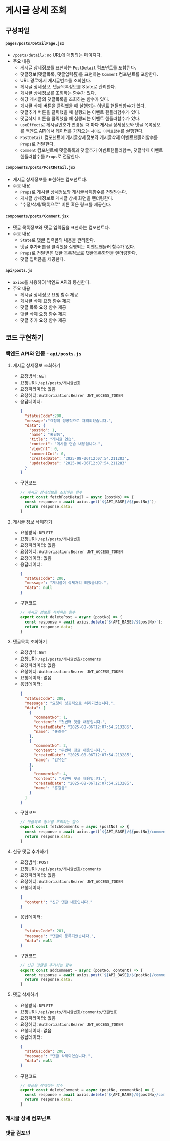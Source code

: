 # 게시글 상세 조회

## 구성파일
#### `pages/posts/DetailPage.jsx`
- `/posts/detail/:no` URL에 매핑되는 페이지다.
- 주요 내용
  - 게시글 상세정보를 표현하는 `PostDetail` 컴포넌트를 포함한다.
  - 댓글정보(댓글목록, 댓글입력폼)를 표현하는 `Comment` 컴포넌트를 포함한다.
  - URL 경로에서 게시글번호를 조회한다.
  - 게시글 상세정보, 댓글목록정보를 State로 관리한다.
  - 게시글 상세정보를 조회하는 함수가 있다.
  - 해당 게시글의 댓글목록을 조회하는 함수가 있다.
  - 게시글 삭제 버튼을 클릭했을 때 실행되는 이벤트 핸들러함수가 있다.
  - 댓글추가 버튼을 클릭했을 때 실행되는 이벤트 핸들러함수가 있다.
  - 댓글삭제 버튼을 클릭했을 때 실행되는 이벤트 핸들러함수가 있다.
  - `useEffect`로 게시글번호가 변경될 때 마다 게시글 상세정보와 댓글 목록정보를 백엔드 API에서 데이터를 가져오는 `사이드 이펙트함수`를 실행한다.
  - `PostDetail` 컴포넌트에 게시글상세정보와 게시글삭제 이벤트핸들러함수를 `Props`로 전달한다.
  - `Comment` 컴포넌트에 댓글목록과 댓글추가 이벤트핸들러함수, 댓글삭제 이벤트핸들러함수를 `Props`로 전달한다. 
#### `components/posts/PostDetail.jsx`
- 게시글 상세정보를 표현하는 컴포넌트다.
- 주요 내용
  - `Props`로 게시글 상세정보와 게시글삭제함수를 전달받는다.
  - 게시글 상세정보로 게시글 상세 화면을 렌더링한다.
  - "수정/삭제/목록으로" 버튼 혹은 링크를 제공한다.
#### `components/posts/Comment.jsx`
- 댓글 목록정보와 댓글 입력폼을 표현하는 컴포넌트다.
- 주요 내용
  - `State`로 댓글 입력폼의 내용을 관리한다.
  - 댓글 추가버튼을 클릭했을 실행되는 이벤트핸들러 함수가 있다.
  - `Props`로 전달받은 댓글 목록정보로 댓글목록화면을 렌더링한다.
  - 댓글 입력폼을 제공한다.
#### `api/posts.js`
- `axios`를 사용하여 백엔드 API와 통신한다.
- 주요 내용
  - 게시글 상세정보 요청 함수 제공
  - 게시글 삭제 요청 함수 제공
  - 댓글 목록 요청 함수 제공
  - 댓글 삭제 요청 함수 제공
  - 댓글 추가 요청 함수 제공

## 코드 구현하기
###  백엔드 API와 연동 - `api/posts.js`
1. 게시글 상세정보 조회하기
   - 요청방식: `GET`
   - 요청URI: `/api/posts/게시글번호`
   - 요청파라미터: 없음
   - 요청헤더: `Authorization:Bearer JWT_ACCESS_TOKEN`
   - 응답데이터:
     ```json
     {
       "statusCode":200,
       "message":"요청이 성공적으로 처리되었습니다.",
       "data": {
         "postNo": 1,
         "name": "홍길동",
         "title": "게시글 연습",
         "content": "게시글 연습 내용입니다.",
         "viewCnt": 0,
         "commentCnt": 0,
         "createdDate": "2025-08-06T12:07:54.211283",
         "updatedDate": "2025-08-06T12:07:54.211283"
       }
     }
     ```
   - 구현코드
     ```javascript
     // 게시글 상세정보를 조회하는 함수
     export const fetchPostDetail = async (postNo) => {
       const response = await axios.get(`${API_BASE}/${postNo}`);
       return response.data;
     }
     ```
2. 게시글 정보 삭제하기
   - 요청방식: `DELETE`
   - 요청URI: `/api/posts/게시글번호`
   - 요청파라미터: 없음
   - 요청헤더: `Authorization:Bearer JWT_ACCESS_TOKEN`
   - 요청데이터: 없음
   - 응답데이터:
     ```json
     {
       "statuscode": 200,
       "message": "게시글이 삭제처리 되었습니다.",
       "data": null
     }
     ```
   - 구현코드
     ```javascript
     // 게시글 정보를 삭제하는 함수
     export const deletePost = async (postNo) => {
       const response = await axios.delete(`${API_BASE}/${postNo}`);
       return response.data;
     }
     ```

3. 댓글목록 조회하기
   - 요청방식: `GET`
   - 요청URI: `/api/posts/게시글번호/comments`
   - 요청파라미터: 없음
   - 요청헤더: `Authorization:Bearer JWT_ACCESS_TOKEN`
   - 요청데이터: 없음
   - 응답데이터:
     ```json
     {
       "statusCode": 200,
       "message": "요청이 성공적으로 처리되었습니다.",
       "data": [
         {
           "commentNo": 1,
           "content": "첫번째 댓글 내용입니다.",
           "createdDate": "2025-08-06T12:07:54.213285",
           "name": "홍길동"
         }, 
         {
           "commentNo": 2,
           "content": "두번째 댓글 내용입니다.",
           "createdDate": "2025-08-06T12:07:54.213285",
           "name": "김유신"
         }, 
         {
           "commentNo": 4,
           "content": "세번째 댓글 내용입니다.",
           "createdDate": "2025-08-06T12:07:54.213285",
           "name": "홍길동"
         } 
       ]
     }
     ```
   - 구현코드
     ```javascript
     // 댓글목록 정보를 조회하는 함수
     export const fetchComments = async (postNo) => {
       const response = await axios.get(`${API_BASE}/${postNo}/comments`);
       return response.data;
     }
     ```
4. 신규 댓글 추가하기
   - 요청방식: `POST`
   - 요청URI: `/api/posts/게시글번호/comments`
   - 요청파라미터: 없음
   - 요청헤더: `Authorization:Bearer JWT_ACCESS_TOKEN`
   - 요청데이터:
     ```json
     {
       "content": "신규 댓글 내용입니다."
     }
     ```
   - 응답데이터:
     ```json
     {
       "statusCode": 201,
       "message": "댓글이 등록되었습니다.",
       "data": null
     }
     ```
   - 구현코드
     ```javascript
     // 신규 댓글을 추가하는 함수
     export const addComment = async (postNo, content) => {
       const response = await axios.post(`${API_BASE}/${postNo}/comments`, { content });
       return response.data;
     }
     ```
5. 댓글 삭제하기
   - 요청방식: `DELETE`
   - 요청URI: `/api/posts/게시글번호/comments/댓글번호`
   - 요청파라미터: 없음
   - 요청헤더: `Authorization:Bearer JWT_ACCESS_TOKEN`
   - 요청데이터: 없음
   - 응답데이터:
     ```json
     {
       "statusCode": 200,
       "message": "댓글 삭제되었습니다.",
       "data": null
     }
     ```
   - 구현코드
     ```javascript
     // 댓글을 삭제하는 함수
     export const deleteComment = async (postNo, commentNo) => {
       const response = await axios.delete(`${API_BASE}/${postNo}/comments/${commentNo}`);
       return response.data;
     }
     ```

### 게시글 상세  컴포넌트

### 댓글 컴포넌
